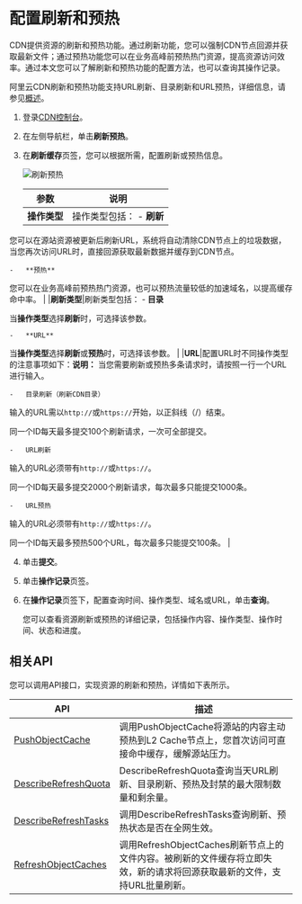 # 配置刷新和预热

CDN提供资源的刷新和预热功能。通过刷新功能，您可以强制CDN节点回源并获取最新文件；通过预热功能您可以在业务高峰前预热热门资源，提高资源访问效率。通过本文您可以了解刷新和预热功能的配置方法，也可以查询其操作记录。

阿里云CDN刷新和预热功能支持URL刷新、目录刷新和URL预热，详细信息，请参见[概述](/intl.zh-CN/服务管理/刷新预热/概述.md)。

1.  登录[CDN控制台](https://cdn.console.aliyun.com)。

2.  在左侧导航栏，单击**刷新预热**。

3.  在**刷新缓存**页签，您可以根据所需，配置刷新或预热信息。

    ![刷新预热](https://static-aliyun-doc.oss-accelerate.aliyuncs.com/assets/img/zh-CN/1976148951/p88300.png)

    |参数|说明|
    |--|--|
    |**操作类型**|操作类型包括：     -   **刷新**

您可以在源站资源被更新后刷新URL，系统将自动清除CDN节点上的垃圾数据，当您再次访问URL时，直接回源获取最新数据并缓存到CDN节点。

    -   **预热**

您可以在业务高峰前预热热门资源，也可以预热流量较低的加速域名，以提高缓存命中率。 |
    |**刷新类型**|刷新类型包括：     -   **目录**

当**操作类型**选择**刷新**时，可选择该参数。

    -   **URL**

当**操作类型**选择**刷新**或**预热**时，可选择该参数。 |
    |**URL**|配置URL时不同操作类型的注意事项如下：**说明：** 当您需要刷新或预热多条请求时，请按照一行一个URL进行输入。

    -   目录刷新（刷新CDN目录）

输入的URL需以`http://`或`https://`开始，以正斜线（/）结束。

同一个ID每天最多提交100个刷新请求，一次可全部提交。

    -   URL刷新

输入的URL必须带有`http://`或`https://`。

同一个ID每天最多提交2000个刷新请求，每次最多只能提交1000条。

    -   URL预热

输入的URL必须带有`http://`或`https://`。

同一个ID每天最多预热500个URL，每次最多只能提交100条。 |

4.  单击**提交**。

5.  单击**操作记录**页签。

6.  在**操作记录**页签下，配置查询时间、操作类型、域名或URL，单击**查询**。

    您可以查看资源刷新或预热的详细记录，包括操作内容、操作类型、操作时间、状态和进度。


## 相关API

您可以调用API接口，实现资源的刷新和预热，详情如下表所示。

|API|描述|
|---|--|
|[PushObjectCache](/intl.zh-CN/新版API参考/刷新预热类接口/预热源站内容到缓存节点.md)|调用PushObjectCache将源站的内容主动预热到L2 Cache节点上，您首次访问可直接命中缓存，缓解源站压力。|
|[DescribeRefreshQuota](/intl.zh-CN/新版API参考/刷新预热类接口/获取缓存刷新预热信息.md)|DescribeRefreshQuota查询当天URL刷新、目录刷新、预热及封禁的最大限制数量和剩余量。|
|[DescribeRefreshTasks](/intl.zh-CN/新版API参考/刷新预热类接口/获取刷新预热任务信息.md)|调用DescribeRefreshTasks查询刷新、预热状态是否在全网生效。|
|[RefreshObjectCaches](/intl.zh-CN/新版API参考/刷新预热类接口/刷新节点上的文件内容.md)|调用RefreshObjectCaches刷新节点上的文件内容。被刷新的文件缓存将立即失效，新的请求将回源获取最新的文件，支持URL批量刷新。|

